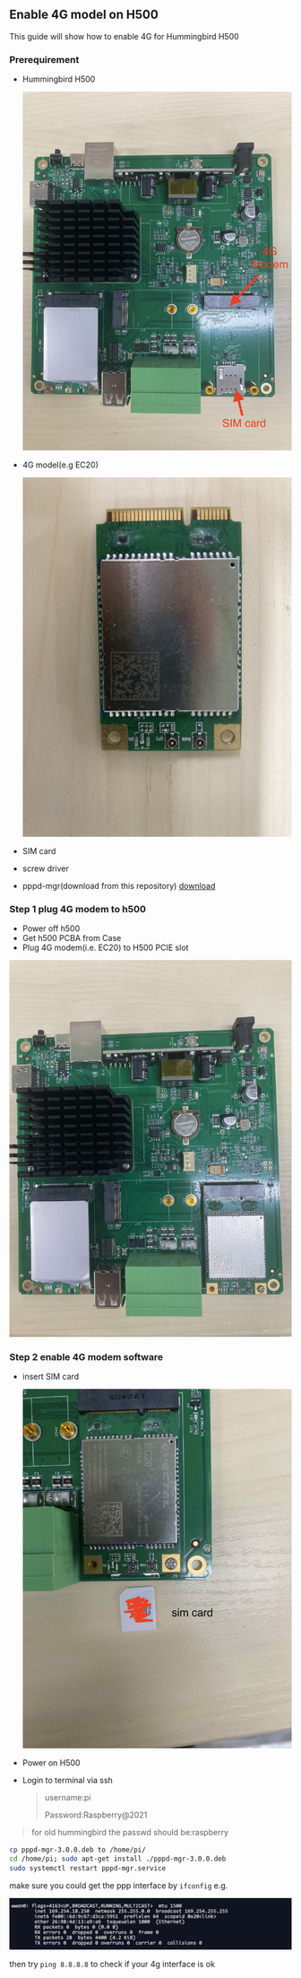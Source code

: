 ## Enable 4G model on H500

This guide will show how to enable 4G for Hummingbird H500

### Prerequirement

* Hummingbird H500

  ![H500](./images/h500.jpg)

* 4G model(e.g EC20) 

  ![ec20](./images/ec20.jpg)

* SIM card

* screw driver

* pppd-mgr(download from this repository) [download](./tools/pppd-mgr-3.0.0.deb)

  

### Step 1 plug 4G modem to h500

* Power off h500
* Get h500 PCBA from Case
* Plug 4G modem(i.e. EC20) to H500 PCIE slot

![h500_4g](./images/h500_4g.jpg)



### Step 2 enable 4G modem software

* insert SIM card

  ![sim_card](./images/h500_sim_card.jpg)

* Power on H500

* Login to terminal via ssh

  > username:pi
  >
  > Password:Raspberry@2021

> for old hummingbird the passwd should be:raspberry

```bash
cp pppd-mgr-3.0.0.deb to /home/pi/
cd /home/pi; sudo apt-get install ./pppd-mgr-3.0.0.deb 
sudo systemctl restart pppd-mgr.service
```

make sure you could get the ppp interface by `ifconfig` e.g.

![ppp0 interface](./images/wwan0.png)



then try `ping 8.8.8.8` to check if your 4g interface is ok
